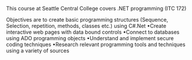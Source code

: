 This course at Seattle Central College covers .NET programming (ITC 172) 

Objectives are to create basic programming structures (Sequence, Selection, repetition, methods, classes etc.) using C#.Net
•Create interactive web pages with data bound controls
•Connect to databases using ADO programming objects
•Understand and implement secure coding techniques
•Research relevant programming tools and techniques using a variety of sources
